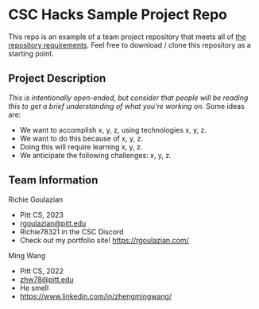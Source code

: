 # CSC Hacks Sample Project Repo

This repo is an example of a team project repository that meets all of [the repository requirements](https://www.notion.so/CSC-Hacks-901a62e005c8494fa342e0cc738101ad#da206965e3ed497f9bd6c1ceebd4fac9). Feel free to download / clone this repository as a starting point.

## Project Description
*This is intentionally open-ended, but consider that people will be reading this to get a brief understanding of what you're working on.* Some ideas are:
* We want to accomplish x, y, z, using technologies x, y, z.
* We want to do this because of x, y, z.
* Doing this will require learning x, y, z.
* We anticipate the following challenges: x, y, z.

## Team Information
Richie Goulazian
* Pitt CS, 2023
* rgoulazian@pitt.edu
* Richie78321 in the CSC Discord
* Check out my portfolio site! https://rgoulazian.com/

Ming Wang
* Pitt CS, 2022
* zhw78@pitt.edu
* He smell
* https://www.linkedin.com/in/zhengmingwang/
